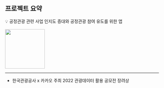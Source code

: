 ## 프로젝트 요약

💡 공정관광 관련 사업 인지도 증대와 공정관광 참여 유도를 위한 앱 <br/><br/>
<img src="https://github.com/palebluedot12/GenshinDaily/assets/64486585/6b770443-4957-4fe4-9b35-ec1d8301c3fa"  width="130" height="130"/>

---
- 한국관광공사 x 카카오 주최 2022 관광데이터 활용 공모전 장려상
